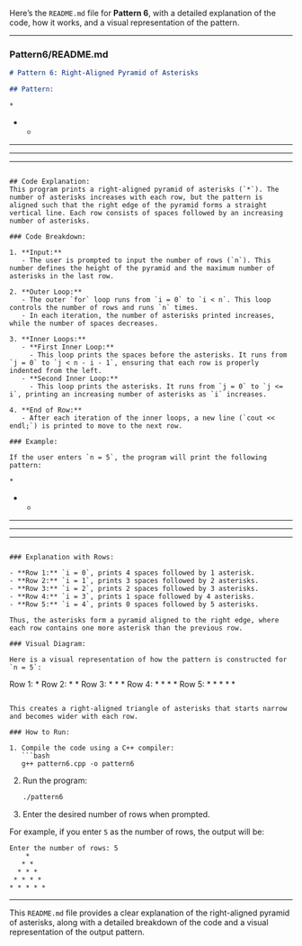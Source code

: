 Here’s the `README.md` file for **Pattern 6**, with a detailed explanation of the code, how it works, and a visual representation of the pattern.

---

### Pattern6/README.md

```md
# Pattern 6: Right-Aligned Pyramid of Asterisks

## Pattern:
```
    *
   * *
  * * *
 * * * *
* * * * *
```

## Code Explanation:
This program prints a right-aligned pyramid of asterisks (`*`). The number of asterisks increases with each row, but the pattern is aligned such that the right edge of the pyramid forms a straight vertical line. Each row consists of spaces followed by an increasing number of asterisks.

### Code Breakdown:

1. **Input:**
   - The user is prompted to input the number of rows (`n`). This number defines the height of the pyramid and the maximum number of asterisks in the last row.

2. **Outer Loop:**
   - The outer `for` loop runs from `i = 0` to `i < n`. This loop controls the number of rows and runs `n` times.
   - In each iteration, the number of asterisks printed increases, while the number of spaces decreases.

3. **Inner Loops:**
   - **First Inner Loop:** 
     - This loop prints the spaces before the asterisks. It runs from `j = 0` to `j < n - i - 1`, ensuring that each row is properly indented from the left.
   - **Second Inner Loop:**
     - This loop prints the asterisks. It runs from `j = 0` to `j <= i`, printing an increasing number of asterisks as `i` increases.

4. **End of Row:**
   - After each iteration of the inner loops, a new line (`cout << endl;`) is printed to move to the next row.

### Example:

If the user enters `n = 5`, the program will print the following pattern:

```
    *
   * *
  * * *
 * * * *
* * * * *
```

### Explanation with Rows:

- **Row 1:** `i = 0`, prints 4 spaces followed by 1 asterisk.
- **Row 2:** `i = 1`, prints 3 spaces followed by 2 asterisks.
- **Row 3:** `i = 2`, prints 2 spaces followed by 3 asterisks.
- **Row 4:** `i = 3`, prints 1 space followed by 4 asterisks.
- **Row 5:** `i = 4`, prints 0 spaces followed by 5 asterisks.

Thus, the asterisks form a pyramid aligned to the right edge, where each row contains one more asterisk than the previous row.

### Visual Diagram:

Here is a visual representation of how the pattern is constructed for `n = 5`:

```
Row 1:     *
Row 2:    * *
Row 3:   * * *
Row 4:  * * * *
Row 5: * * * * *
```

This creates a right-aligned triangle of asterisks that starts narrow and becomes wider with each row.

### How to Run:

1. Compile the code using a C++ compiler:
   ```bash
   g++ pattern6.cpp -o pattern6
   ```

2. Run the program:
   ```bash
   ./pattern6
   ```

3. Enter the desired number of rows when prompted.

For example, if you enter `5` as the number of rows, the output will be:

```
Enter the number of rows: 5
    *
   * *
  * * *
 * * * *
* * * * *
```

---

This `README.md` file provides a clear explanation of the right-aligned pyramid of asterisks, along with a detailed breakdown of the code and a visual representation of the output pattern.